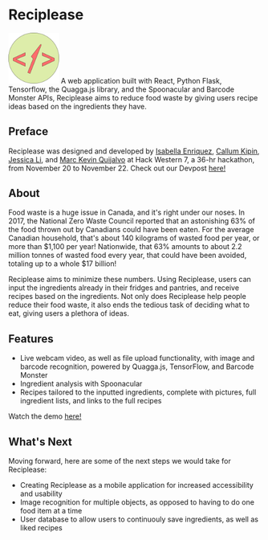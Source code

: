 # Reciplease
<img src='./reciplease-app/src/assets/reciplease-logo.png' width="20%">
A web application built with React, Python Flask, Tensorflow, the Quagga.js library, and the Spoonacular and Barcode Monster APIs, Reciplease aims to reduce food waste by giving users recipe ideas based on the ingredients they have. 

## Preface
Reciplease was designed and developed by <a href="https://github.com/isabellaenriquez">Isabella Enriquez</a>, <a href="https://github.com/c-kip">Callum Kipin</a>, <a href="https://github.com/jessicaa-li">Jessica Li</a>, and <a href="https://github.com/mkevinq">Marc Kevin Quijalvo</a> at Hack Western 7, a 36-hr hackathon, from November 20 to November 22. Check out our Devpost <a href="https://devpost.com/software/reciplease-dljech">here!</a>

## About
Food waste is a huge issue in Canada, and it's right under our noses. In 2017, the National Zero Waste Council reported that an astonishing 63% of the food thrown out by Canadians could have been eaten. For the average Canadian household, that's about 140 kilograms of wasted food per year, or more than $1,100 per year! Nationwide, that 63% amounts to about 2.2 million tonnes of wasted food every year, that could have been avoided, totaling up to a whole $17 billion!

Reciplease aims to minimize these numbers. Using Reciplease, users can input the ingredients already in their fridges and pantries, and receive recipes based on the ingredients. Not only does Reciplease help people reduce their food waste, it also ends the tedious task of deciding what to eat, giving users a plethora of ideas. 

## Features
- Live webcam video, as well as file upload functionality, with image and barcode recognition, powered by Quagga.js, TensorFlow, and Barcode Monster
- Ingredient analysis with Spoonacular
- Recipes tailored to the inputted ingredients, complete with pictures, full ingredient lists, and links to the full recipes

Watch the demo <a href="https://www.youtube.com/watch?v=PPhssazkS2U">here!</a>

## What's Next
Moving forward, here are some of the next steps we would take for Reciplease:
- Creating Reciplease as a mobile application for increased accessibility and usability
- Image recognition for multiple objects, as opposed to having to do one food item at a time
- User database to allow users to continuouly save ingredients, as well as liked recipes
